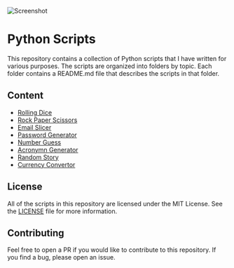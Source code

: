 ![Screenshot](https://ik.imagekit.io/jabedzaman/Python_Scripts/Python_Scripts_Wez3Xcy23.png?ik-sdk-version=javascript-1.4.3&updatedAt=1667035157365)

# Python Scripts

This repository contains a collection of Python scripts that I have written for various purposes. The scripts are organized into folders by topic. Each folder contains a README.md file that describes the scripts in that folder.

## Content

- [Rolling Dice](Rolling%20Dice/readme.md)
- [Rock Paper Scissors](Rock%20Paper%20Scissors/readme.md)
- [Email Slicer](Email%20Slicer/readme.md)
- [Password Generator](Password%20Generator/readme.md)
- [Number Guess](Number%20Guess/readme.md)
- [Acronymn Generator](Acronym%20Generator/readme.md)
- [Random Story](Random%20Story/readme.md)
- [Currency Convertor](Currency%20Convertor/readme.md)

## License

All of the scripts in this repository are licensed under the MIT License. See the [LICENSE](LICENSE) file for more information.

## Contributing

Feel free to open a PR if you would like to contribute to this repository. If you find a bug, please open an issue.
